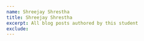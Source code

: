 ```yaml
---
name: Shreejay Shrestha
title: Shreejay Shrestha
excerpt: All blog posts authored by this student
exclude:
---
```

